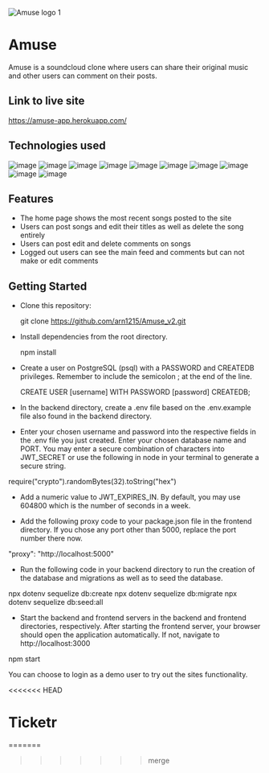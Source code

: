 


![Amuse logo 1](https://user-images.githubusercontent.com/55769045/158077190-cae7fcfa-3693-4ffb-a442-6b05f534c8f2.png)

# Amuse

Amuse is a soundcloud clone where users can share their original music and other users can comment on their posts.

## Link to live site
https://amuse-app.herokuapp.com/

## Technologies used
![image](https://user-images.githubusercontent.com/55769045/158077336-42abae5d-5d9c-4283-9172-3f0c0c4bac79.png)
![image](https://user-images.githubusercontent.com/55769045/158077345-d81dc631-e5bd-4300-ae54-017c7790708c.png)
![image](https://user-images.githubusercontent.com/55769045/158077351-2577b3e5-a257-4871-ab35-4391a6ee43a8.png)
![image](https://user-images.githubusercontent.com/55769045/158077355-9918d271-854d-4636-b8dc-236cecc1cca9.png)
![image](https://user-images.githubusercontent.com/55769045/158077365-124b78bd-1084-4599-a5b3-d6c918c71ab3.png)
![image](https://user-images.githubusercontent.com/55769045/158077375-898fb063-db42-4d4a-ab44-49836079f7e1.png)
![image](https://user-images.githubusercontent.com/55769045/158077401-9125b47a-3399-4e17-bdb7-2c5701efa1cf.png)
![image](https://user-images.githubusercontent.com/55769045/158077408-b81bb3b1-db8a-40c7-a606-9853ccee643b.png)
![image](https://user-images.githubusercontent.com/55769045/158077413-b93ce13a-7fe4-453e-9dc2-7c98c5e25d22.png)
![image](https://user-images.githubusercontent.com/55769045/158077456-ba4d497a-be52-4b4b-866c-9e28fc0db2fd.png)

## Features

- The home page shows the most recent songs posted to the site
- Users can post songs and edit their titles as well as delete the song entirely
- Users can post edit and delete comments on songs
- Logged out users can see the main feed and comments but can not make or edit comments

## Getting Started
- Clone this repository:

   git clone https://github.com/arn1215/Amuse_v2.git

- Install dependencies from the root directory.

    npm install

- Create a user on PostgreSQL (psql) with a PASSWORD and CREATEDB privileges. Remember to include the semicolon ; at the end of the line.

   CREATE USER [username] WITH PASSWORD [password] CREATEDB;

- In the backend directory, create a .env file based on the .env.example file also found in the backend directory.

- Enter your chosen username and password into the respective fields in the .env file you just created. Enter your chosen database name and PORT. You may enter a secure combination of characters into JWT_SECRET or use the following in node in your terminal to generate a secure string.

require("crypto").randomBytes(32).toString("hex")

- Add a numeric value to JWT_EXPIRES_IN. By default, you may use 604800 which is the number of seconds in a week.


- Add the following proxy code to your package.json file in the frontend directory. If you chose any port other than 5000, replace the port number there now.

"proxy": "http://localhost:5000"

- Run the following code in your backend directory to run the creation of the database and migrations as well as to seed the database.

npx dotenv sequelize db:create
npx dotenv sequelize db:migrate
npx dotenv sequelize db:seed:all

- Start the backend and frontend servers in the backend and frontend directories, respectively. After starting the frontend server, your browser should open the application automatically. If not, navigate to http://localhost:3000

npm start

You can choose to login as a demo user to try out the sites functionality.





<<<<<<< HEAD
# Ticketr
=======
>>>>>>> merge
